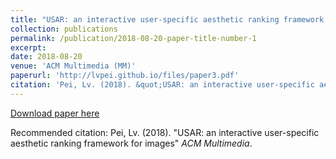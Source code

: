 ```yaml
---
title: "USAR: an interactive user-specific aesthetic ranking framework for images"
collection: publications
permalink: /publication/2018-08-20-paper-title-number-1
excerpt:
date: 2018-08-20
venue: 'ACM Multimedia (MM)'
paperurl: 'http://lvpei.github.io/files/paper3.pdf'
citation: 'Pei, Lv. (2018). &quot;USAR: an interactive user-specific aesthetic ranking framework for images.&quot; <i>ACM Multimedia</i>'
---
```


[Download paper here](http://lvpei.github.io/files/paper3.pdf)

Recommended citation: Pei, Lv. (2018). "USAR: an interactive user-specific aesthetic ranking framework for images" <i>ACM Multimedia</i>.
